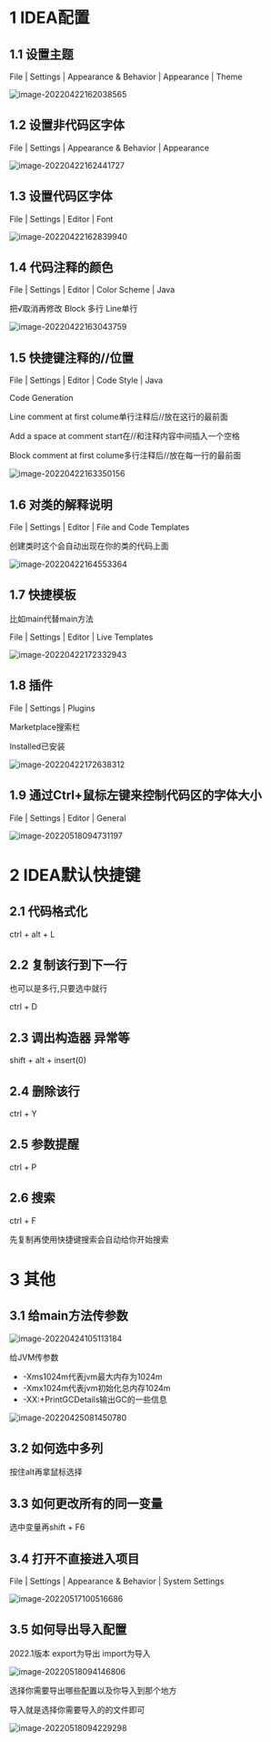 # 1 IDEA配置

## 1.1 设置主题

File | Settings | Appearance & Behavior | Appearance | Theme

![image-20220422162038565](C:\Users\Summer\AppData\Roaming\Typora\typora-user-images\image-20220422162038565.png)

## 1.2 设置非代码区字体

File | Settings | Appearance & Behavior | Appearance 

![image-20220422162441727](C:\Users\Summer\AppData\Roaming\Typora\typora-user-images\image-20220422162441727.png)

## 1.3 设置代码区字体

File | Settings | Editor | Font

![image-20220422162839940](C:\Users\Summer\AppData\Roaming\Typora\typora-user-images\image-20220422162839940.png)

## 1.4 代码注释的颜色

File | Settings | Editor | Color Scheme | Java

把√取消再修改  Block 多行 Line单行

![image-20220422163043759](C:\Users\Summer\AppData\Roaming\Typora\typora-user-images\image-20220422163043759.png)

## 1.5 快捷键注释的//位置

File | Settings | Editor | Code Style | Java

Code Generation

Line comment at first colume单行注释后//放在这行的最前面

Add a space at comment start在//和注释内容中间插入一个空格

Block comment at first colume多行注释后//放在每一行的最前面

![image-20220422163350156](C:\Users\Summer\AppData\Roaming\Typora\typora-user-images\image-20220422163350156.png)

## 1.6 对类的解释说明

File | Settings | Editor | File and Code Templates

创建类时这个会自动出现在你的类的代码上面

![image-20220422164553364](C:\Users\Summer\AppData\Roaming\Typora\typora-user-images\image-20220422164553364.png)

## 1.7 快捷模板 

比如main代替main方法

File | Settings | Editor | Live Templates

![image-20220422172332943](C:\Users\Summer\AppData\Roaming\Typora\typora-user-images\image-20220422172332943.png)

## 1.8 插件

File | Settings | Plugins

Marketplace搜索栏

Installed已安装

![image-20220422172638312](C:\Users\Summer\AppData\Roaming\Typora\typora-user-images\image-20220422172638312.png)

## 1.9 通过Ctrl+鼠标左键来控制代码区的字体大小

File | Settings | Editor | General

![image-20220518094731197](C:\Users\Summer\AppData\Roaming\Typora\typora-user-images\image-20220518094731197.png)

# 2 IDEA默认快捷键

## 2.1 代码格式化

ctrl + alt + L

## 2.2 复制该行到下一行

也可以是多行,只要选中就行

ctrl + D

## 2.3 调出构造器 异常等

shift + alt + insert(0)

## 2.4 删除该行

ctrl + Y

## 2.5 参数提醒

ctrl + P

## 2.6 搜索

ctrl + F  

先复制再使用快捷键搜索会自动给你开始搜索

# 3 其他

## 3.1 给main方法传参数

![image-20220424105113184](C:\Users\Summer\AppData\Roaming\Typora\typora-user-images\image-20220424105113184.png)

给JVM传参数

- -Xms1024m代表jvm最大内存为1024m
- -Xmx1024m代表jvm初始化总内存1024m
- -XX:+PrintGCDetails输出GC的一些信息

![image-20220425081450780](C:\Users\Summer\AppData\Roaming\Typora\typora-user-images\image-20220425081450780.png)

## 3.2 如何选中多列

按住alt再拿鼠标选择

## 3.3 如何更改所有的同一变量

选中变量再shift + F6

## 3.4 打开不直接进入项目

File | Settings | Appearance & Behavior | System Settings

![image-20220517100516686](C:\Users\Summer\AppData\Roaming\Typora\typora-user-images\image-20220517100516686.png)

## 3.5 如何导出导入配置

2022.1版本 export为导出 import为导入

![image-20220518094146806](C:\Users\Summer\AppData\Roaming\Typora\typora-user-images\image-20220518094146806.png)

选择你需要导出哪些配置以及你导入到那个地方

导入就是选择你需要导入的的文件即可

![image-20220518094229298](C:\Users\Summer\AppData\Roaming\Typora\typora-user-images\image-20220518094229298.png)
